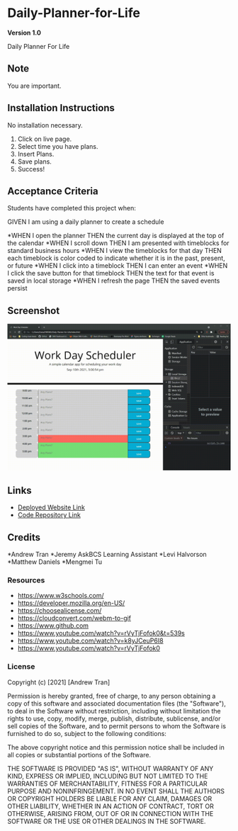 # Daily-Planner-for-Life

**Version 1.0**

Daily Planner For Life


## Note 
You are important.

## Installation Instructions
No installation necessary. 
1) Click on live page.
2) Select time you have plans.
3) Insert Plans.
4) Save plans.
4) Success!



## Acceptance Criteria
Students have completed this project when:

GIVEN I am using a daily planner to create a schedule

*WHEN I open the planner
THEN the current day is displayed at the top of the calendar
*WHEN I scroll down
THEN I am presented with timeblocks for standard business hours
*WHEN I view the timeblocks for that day
THEN each timeblock is color coded to indicate whether it is in the past, present, or future
*WHEN I click into a timeblock
THEN I can enter an event
*WHEN I click the save button for that timeblock
THEN the text for that event is saved in local storage
*WHEN I refresh the page
THEN the saved events persist




## Screenshot
![Planner Demo](Assets/plannerdemo.gif)


## Links
* [Deployed Website Link](https://andrewt11.github.io/Daily-Planner-for-Life/)
* [Code Repository Link](https://github.com/AndrewT11/Daily-Planner-for-Life)

## Credits
*Andrew Tran
*Jeremy AskBCS Learning Assistant
*Levi Halvorson
*Matthew Daniels
*Mengmei Tu



### Resources

* https://www.w3schools.com/
* https://developer.mozilla.org/en-US/
* https://choosealicense.com/
* https://cloudconvert.com/webm-to-gif
* https://www.github.com
* https://www.youtube.com/watch?v=rVyTjFofok0&t=539s
* https://www.youtube.com/watch?v=k8yJCeuP6I8
* https://www.youtube.com/watch?v=rVyTjFofok0




### License
Copyright (c) [2021] [Andrew Tran]

Permission is hereby granted, free of charge, to any person obtaining a copy
of this software and associated documentation files (the "Software"), to deal
in the Software without restriction, including without limitation the rights
to use, copy, modify, merge, publish, distribute, sublicense, and/or sell
copies of the Software, and to permit persons to whom the Software is
furnished to do so, subject to the following conditions:

The above copyright notice and this permission notice shall be included in all
copies or substantial portions of the Software.

THE SOFTWARE IS PROVIDED "AS IS", WITHOUT WARRANTY OF ANY KIND, EXPRESS OR
IMPLIED, INCLUDING BUT NOT LIMITED TO THE WARRANTIES OF MERCHANTABILITY,
FITNESS FOR A PARTICULAR PURPOSE AND NONINFRINGEMENT. IN NO EVENT SHALL THE
AUTHORS OR COPYRIGHT HOLDERS BE LIABLE FOR ANY CLAIM, DAMAGES OR OTHER
LIABILITY, WHETHER IN AN ACTION OF CONTRACT, TORT OR OTHERWISE, ARISING FROM,
OUT OF OR IN CONNECTION WITH THE SOFTWARE OR THE USE OR OTHER DEALINGS IN THE
SOFTWARE.
